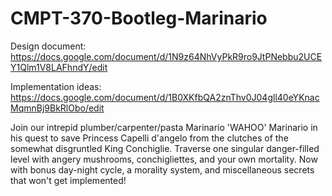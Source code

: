 # CMPT-370-Bootleg-Marinario

Design document: https://docs.google.com/document/d/1N9z64NhVyPkR9ro9JtPNebbu2UCEY1Qlm1V8LAFhndY/edit

Implementation ideas: https://docs.google.com/document/d/1B0XKfbQA2znThv0J04gll40eYKnacMqmnBj9BkRlObo/edit

Join our intrepid plumber/carpenter/pasta Marinario 'WAHOO' Marinario in his quest to save Princess Capelli d'angelo from the clutches of the somewhat disgruntled King Conchiglie.
Traverse one singular danger-filled level with angery mushrooms, conchigliettes, and your own mortality.
Now with bonus day-night cycle, a morality system, and miscellaneous secrets that won't get implemented!
